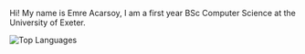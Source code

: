 Hi!
My name is Emre Acarsoy, I am a first year BSc Computer Science at the University of Exeter.  

  
![Top Languages](https://github-readme-stats.vercel.app/api/top-langs/?username=AtlasICL)
